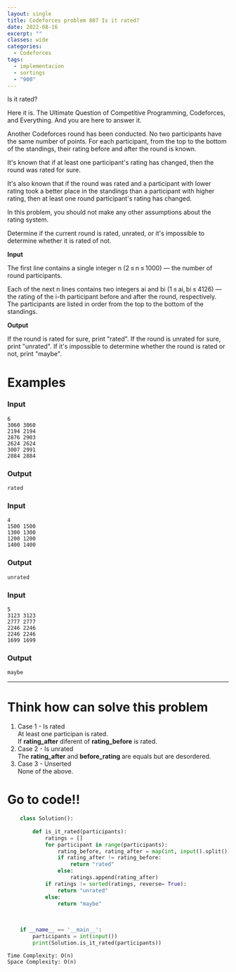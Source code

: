 ```yaml
---
layout: single
title: Codeforces problem 807 Is it rated?
date: 2022-08-16
excerpt: ""
classes: wide
categories:
  - Codeforces
tags:
  - implementacion
  - sortings
  - "900"
---
```


Is it rated?

Here it is. The Ultimate Question of Competitive Programming, Codeforces, and Everything. And you are here to answer it.

Another Codeforces round has been conducted. No two participants have the same number of points. For each participant, from the top to the bottom of the standings, their rating before and after the round is known.

It's known that if at least one participant's rating has changed, then the round was rated for sure.

It's also known that if the round was rated and a participant with lower rating took a better place in the standings than a participant with higher rating, then at least one round participant's rating has changed.

In this problem, you should not make any other assumptions about the rating system.

Determine if the current round is rated, unrated, or it's impossible to determine whether it is rated of not.

**Input**

The first line contains a single integer n (2 ≤ n ≤ 1000) — the number of round participants.

Each of the next n lines contains two integers ai and bi (1 ≤ ai, bi ≤ 4126) — the rating of the i-th participant before and after the round, respectively. The participants are listed in order from the top to the bottom of the standings.

**Output**

If the round is rated for sure, print "rated". If the round is unrated for sure, print "unrated". If it's impossible to determine whether the round is rated or not, print "maybe".

# Examples

### **Input**
```
6
3060 3060
2194 2194
2876 2903
2624 2624
3007 2991
2884 2884
```
### **Output**
```
rated
```
### **Input**
```
4
1500 1500
1300 1300
1200 1200
1400 1400
```
### **Output**
```
unrated
```
### **Input**
```
5
3123 3123
2777 2777
2246 2246
2246 2246
1699 1699
```
### **Output**
```
maybe
```

---

# Think how can solve this problem
1. Case 1 - Is rated  
At least one participan is rated.  
If **rating_after** diferent of **rating_before** is rated.
2. Case 2 - Is unrated  
The **rating_after** and **before_rating** are equals but are desordered.
3. Case 3 - Unserted   
None of the above.

    
# Go to code!!

```python
    class Solution():
     
        def is_it_rated(participants):
            ratings = []
            for participant in range(participants):
                rating_before, rating_after = map(int, input().split())
                if rating_after != rating_before:
                    return "rated"
                else:
                    ratings.append(rating_after)
            if ratings != sorted(ratings, reverse= True):
                return "unrated"
            else:
                return "maybe"
            
     
     
    if __name__ == '__main__':
        participants = int(input())
        print(Solution.is_it_rated(participants))
```
```
Time Complexity: O(n)
Space Complexity: O(n)
```
